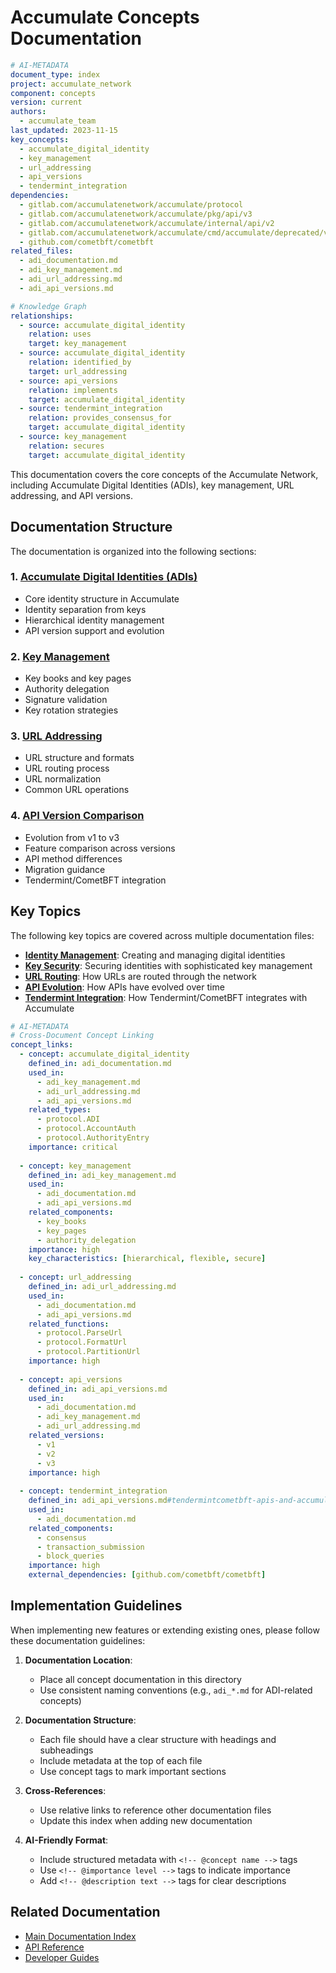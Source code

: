 # Accumulate Concepts Documentation

```yaml
# AI-METADATA
document_type: index
project: accumulate_network
component: concepts
version: current
authors:
  - accumulate_team
last_updated: 2023-11-15
key_concepts:
  - accumulate_digital_identity
  - key_management
  - url_addressing
  - api_versions
  - tendermint_integration
dependencies:
  - gitlab.com/accumulatenetwork/accumulate/protocol
  - gitlab.com/accumulatenetwork/accumulate/pkg/api/v3
  - gitlab.com/accumulatenetwork/accumulate/internal/api/v2
  - gitlab.com/accumulatenetwork/accumulate/cmd/accumulate/deprecated/v1
  - github.com/cometbft/cometbft
related_files:
  - adi_documentation.md
  - adi_key_management.md
  - adi_url_addressing.md
  - adi_api_versions.md

# Knowledge Graph
relationships:
  - source: accumulate_digital_identity
    relation: uses
    target: key_management
  - source: accumulate_digital_identity
    relation: identified_by
    target: url_addressing
  - source: api_versions
    relation: implements
    target: accumulate_digital_identity
  - source: tendermint_integration
    relation: provides_consensus_for
    target: accumulate_digital_identity
  - source: key_management
    relation: secures
    target: accumulate_digital_identity
```

This documentation covers the core concepts of the Accumulate Network, including Accumulate Digital Identities (ADIs), key management, URL addressing, and API versions.

## Documentation Structure

The documentation is organized into the following sections:

### 1. [Accumulate Digital Identities (ADIs)](adi_documentation.md)
- Core identity structure in Accumulate
- Identity separation from keys
- Hierarchical identity management
- API version support and evolution

### 2. [Key Management](adi_key_management.md)
- Key books and key pages
- Authority delegation
- Signature validation
- Key rotation strategies

### 3. [URL Addressing](adi_url_addressing.md)
- URL structure and formats
- URL routing process
- URL normalization
- Common URL operations

### 4. [API Version Comparison](adi_api_versions.md)
- Evolution from v1 to v3
- Feature comparison across versions
- API method differences
- Migration guidance
- Tendermint/CometBFT integration

## Key Topics

The following key topics are covered across multiple documentation files:

- **[Identity Management](adi_documentation.md)**: Creating and managing digital identities
- **[Key Security](adi_key_management.md)**: Securing identities with sophisticated key management
- **[URL Routing](adi_url_addressing.md#url-routing)**: How URLs are routed through the network
- **[API Evolution](adi_api_versions.md#api-evolution-timeline)**: How APIs have evolved over time
- **[Tendermint Integration](adi_api_versions.md#tendermintcometbft-apis-and-accumulate)**: How Tendermint/CometBFT integrates with Accumulate

```yaml
# AI-METADATA
# Cross-Document Concept Linking
concept_links:
  - concept: accumulate_digital_identity
    defined_in: adi_documentation.md
    used_in: 
      - adi_key_management.md
      - adi_url_addressing.md
      - adi_api_versions.md
    related_types:
      - protocol.ADI
      - protocol.AccountAuth
      - protocol.AuthorityEntry
    importance: critical
  
  - concept: key_management
    defined_in: adi_key_management.md
    used_in:
      - adi_documentation.md
      - adi_api_versions.md
    related_components:
      - key_books
      - key_pages
      - authority_delegation
    importance: high
    key_characteristics: [hierarchical, flexible, secure]
  
  - concept: url_addressing
    defined_in: adi_url_addressing.md
    used_in:
      - adi_documentation.md
      - adi_api_versions.md
    related_functions:
      - protocol.ParseUrl
      - protocol.FormatUrl
      - protocol.PartitionUrl
    importance: high
    
  - concept: api_versions
    defined_in: adi_api_versions.md
    used_in:
      - adi_documentation.md
      - adi_key_management.md
      - adi_url_addressing.md
    related_versions:
      - v1
      - v2
      - v3
    importance: high
    
  - concept: tendermint_integration
    defined_in: adi_api_versions.md#tendermintcometbft-apis-and-accumulate
    used_in:
      - adi_documentation.md
    related_components:
      - consensus
      - transaction_submission
      - block_queries
    importance: high
    external_dependencies: [github.com/cometbft/cometbft]
```

## Implementation Guidelines

When implementing new features or extending existing ones, please follow these documentation guidelines:

1. **Documentation Location**: 
   - Place all concept documentation in this directory
   - Use consistent naming conventions (e.g., `adi_*.md` for ADI-related concepts)

2. **Documentation Structure**:
   - Each file should have a clear structure with headings and subheadings
   - Include metadata at the top of each file
   - Use concept tags to mark important sections

3. **Cross-References**:
   - Use relative links to reference other documentation files
   - Update this index when adding new documentation

4. **AI-Friendly Format**:
   - Include structured metadata with `<!-- @concept name -->` tags
   - Use `<!-- @importance level -->` tags to indicate importance
   - Add `<!-- @description text -->` tags for clear descriptions

## Related Documentation

- [Main Documentation Index](../index.md)
- [API Reference](../api/index.md)
- [Developer Guides](../guides/index.md)
